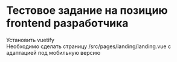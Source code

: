 # Тестовое задание на позицию frontend разработчика
Установить vuetify  
Необходимо сделать страницу /src/pages/landing/landing.vue с адаптацией под мобильную версию
